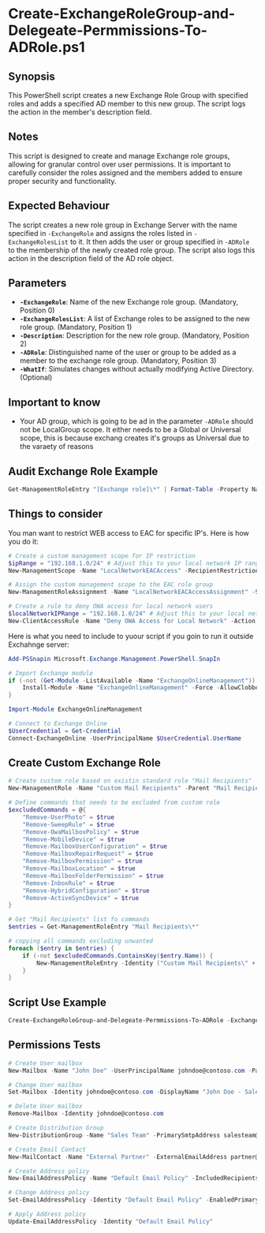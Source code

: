# Create-ExchangeRoleGroup-and-Delegeate-Permmissions-To-ADRole.ps1

## Synopsis

This PowerShell script creates a new Exchange Role Group with specified roles and adds a specified AD member to this new group. The script logs the action in the member's description field.

## Notes

This script is designed to create and manage Exchange role groups, allowing for granular control over user permissions. It is important to carefully consider the roles assigned and the members added to ensure proper security and functionality.

## Expected Behaviour

The script creates a new role group in Exchange Server with the name specified in `-ExchangeRole` and assigns the roles listed in `-ExchangeRolesList` to it. It then adds the user or group specified in `-ADRole` to the membership of the newly created role group. The script also logs this action in the description field of the AD role object.

## Parameters

* **`-ExchangeRole`**: Name of the new Exchange role group. (Mandatory, Position 0)
* **`-ExchangeRolesList`**:  A list of Exchange roles to be assigned to the new role group. (Mandatory, Position 1)
* **`-Description`**: Description for the new role group. (Mandatory, Position 2)
* **`-ADRole`**: Distinguished name of the user or group to be added as a member to the exchange role group. (Mandatory, Position 3)
* **`-WhatIf`**: Simulates changes without actually modifying Active Directory. (Optional)

## Important to know

* Your AD group, which is going to be ad in the parameter `-ADRole` should not be LocalGroup scope. It either needs to be a Global or Universal scope, this is because exchang creates it's groups as Universal due to the varaety of reasons

## Audit Exchange Role Example

```powershell
Get-ManagementRoleEntry "[Exchange role]\*" | Format-Table -Property Name -Wrap -AutoSize
```

## Things to consider

You man want to restrict WEB access to EAC for specific IP's. Here is how you do it:

```powershell
# Create a custom management scope for IP restriction
$ipRange = "192.168.1.0/24" # Adjust this to your local network IP range
New-ManagementScope -Name "LocalNetworkEACAccess" -RecipientRestrictionFilter { ipaddress -eq $ipRange }

# Assign the custom management scope to the EAC role group
New-ManagementRoleAssignment -Name "LocalNetworkEACAccessAssignment" -SecurityGroup "Exchange EAC Access" -Role "View-Only Organization Management" -CustomRecipientWriteScope "LocalNetworkEACAccess"

# Create a rule to deny OWA access for local network users
$localNetworkIPRange = "192.168.1.0/24" # Adjust this to your local network
New-ClientAccessRule -Name "Deny OWA Access for Local Network" -Action DenyAccess -AnyOfClientIPAddressesOrRanges $localNetworkIPRange -AnyOfProtocols OWA
```

Here is what you need to include to yuour script if you goin to run it outside Exchahnge server:

```powershell
Add-PSSnapin Microsoft.Exchange.Management.PowerShell.SnapIn

# Import Exchange module
if (-not (Get-Module -ListAvailable -Name "ExchangeOnlineManagement")) {
    Install-Module -Name "ExchangeOnlineManagement" -Force -AllowClobber
}

Import-Module ExchangeOnlineManagement

# Connect to Exchange Online 
$UserCredential = Get-Credential
Connect-ExchangeOnline -UserPrincipalName $UserCredential.UserName 
```

## Create Custom Exchange Role

```powershell
# Create custom role based on existin standard role "Mail Recipients"
New-ManagementRole -Name "Custom Mail Recipients" -Parent "Mail Recipients"

# Define commands that needs to be excluded from custom role
$excludedCommands = @{
    "Remove-UserPhoto" = $true
    "Remove-SweepRule" = $true
    "Remove-OwaMailboxPolicy" = $true
    "Remove-MobileDevice" = $true
    "Remove-MailboxUserConfiguration" = $true
    "Remove-MailboxRepairRequest" = $true
    "Remove-MailboxPermission" = $true
    "Remove-MailboxLocation" = $true
    "Remove-MailboxFolderPermission" = $true
    "Remove-InboxRule" = $true
    "Remove-HybridConfiguration" = $true
    "Remove-ActiveSyncDevice" = $true
}

# Get "Mail Recipients" list fo commands
$entries = Get-ManagementRoleEntry "Mail Recipients\*"

# copying all commands excluding unwanted
foreach ($entry in $entries) {
    if (-not $excludedCommands.ContainsKey($entry.Name)) {
        New-ManagementRoleEntry -Identity ("Custom Mail Recipients\" + $entry.Name) -Parameters $entry.Parameters
    }
}

```

## Script Use Example

```powershell
Create-ExchangeRoleGroup-and-Delegeate-Permmissions-To-ADRole -ExchangeRole "Exchange Users Mailbox Management" -ExchangeRolesList @("Mail Recipients", "Mail Recipient Creation", "Recipient Policies") -Description "Role to manage mailboxes and distribution groups" -ADRole "YOUR AD ROLE"
```

## Permissions Tests

```powershell
# Create User mailbox
New-Mailbox -Name "John Doe" -UserPrincipalName johndoe@contoso.com -Password (ConvertTo-SecureString -String "super secret pasword" -AsPlainText -Force)
```

```powershell
# Change User mailbox
Set-Mailbox -Identity johndoe@contoso.com -DisplayName "John Doe - Sales"
```

```powershell
# Delete User mailbox
Remove-Mailbox -Identity johndoe@contoso.com
```

```powershell
# Create Distribution Group
New-DistributionGroup -Name "Sales Team" -PrimarySmtpAddress salesteam@contoso.com
```

```powershell
# Create Email Contact
New-MailContact -Name "External Partner" -ExternalEmailAddress partner@externaldomain.com
```

```powershell
# Create Address policy
New-EmailAddressPolicy -Name "Default Email Policy" -IncludedRecipients AllRecipients -Priority 1 -EnabledPrimarySMTPAddressTemplate "%g.%s@contoso.com"
```

```powershell
# Change Address policy
Set-EmailAddressPolicy -Identity "Default Email Policy" -EnabledPrimarySMTPAddressTemplate "%g.%s@newdomain.com"
```

```powershell
# Apply Address policy
Update-EmailAddressPolicy -Identity "Default Email Policy"
```